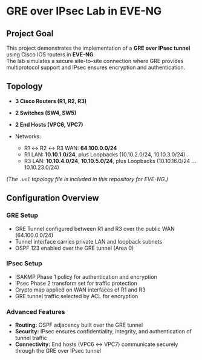 # GRE over IPsec Lab in EVE-NG

## Project Goal
This project demonstrates the implementation of a **GRE over IPsec tunnel** using Cisco IOS routers in **EVE-NG**.  
The lab simulates a secure site-to-site connection where GRE provides multiprotocol support and IPsec ensures encryption and authentication.

## Topology
- **3 Cisco Routers (R1, R2, R3)**
- **2 Switches (SW4, SW5)**
- **2 End Hosts (VPC6, VPC7)**

- Networks:
  - R1 ↔ R2 ↔ R3 WAN: **64.100.0.0/24**
  - R1 LAN: **10.10.1.0/24**, plus Loopbacks (10.10.2.0/24, 10.10.3.0/24)
  - R3 LAN: **10.10.4.0/24**, **10.10.5.0/24**, plus Loopbacks (10.10.16.0/24 … 10.10.23.0/24)

*(The `.unl` topology file is included in this repository for EVE-NG.)*

## Configuration Overview
### GRE Setup
- GRE Tunnel configured between R1 and R3 over the public WAN (64.100.0.0/24)
- Tunnel interface carries private LAN and loopback subnets
- OSPF 123 enabled over the GRE tunnel (Area 0)

### IPsec Setup
- ISAKMP Phase 1 policy for authentication and encryption
- IPsec Phase 2 transform set for traffic protection
- Crypto map applied on WAN interfaces of R1 and R3
- GRE tunnel traffic selected by ACL for encryption

### Advanced Features
- **Routing:** OSPF adjacency built over the GRE tunnel
- **Security:** IPsec ensures confidentiality, integrity, and authentication of tunnel traffic
- **Connectivity:** End hosts (VPC6 ↔ VPC7) communicate securely through the GRE over IPsec tunnel


